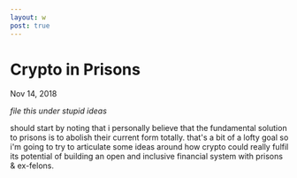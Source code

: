 ```yaml
---
layout: w
post: true
---
```

# Crypto in Prisons

Nov 14, 2018

*file this under stupid ideas*

should start by noting that i personally believe that the fundamental solution to prisons is to abolish their current form totally. that's a bit of a lofty goal so i'm going to try to articulate some ideas around how crypto could really fulfil its potential of building an open and inclusive financial system with prisons & ex-felons.
